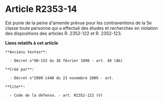 # Article R2353-14

Est punie de la peine d'amende prévue pour les contraventions de la 5e classe toute personne qui a effectué des études et
recherches en violation des dispositions des articles R. 2352-122 et R. 2352-123.

**Liens relatifs à cet article**

	**Anciens textes**:

	  - Décret n°90-153 du 16 février 1990 - art. 40 (Ab)

	**Créé par**:

	  - Décret n°2009-1440 du 23 novembre 2009 - art.

	**Cite**:

	  - Code de la défense. - art. R2352-122 (V)
